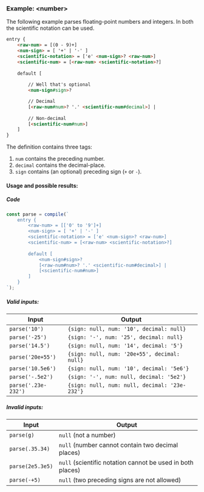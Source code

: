 ### Example: \<number\>
The following example parses floating-point numbers and integers. 
In both the scientific notation can be used.

```html
entry {
    <raw-num> = [(0 - 9)+]
    <num-sign> = [ '+' | '-' ]
    <scientific-notation> = ['e' <num-sign>? <raw-num>]
    <scientific-num> = [<raw-num> <scientific-notation>?]
    
    default [
    
        // Well that's optional
        <num-sign#sign>?

        // Decimal
        [<raw-num#num>? '.' <scientific-num#decimal>] |
    
        // Non-decimal
        [<scientific-num#num>]
    ]
}
```

The definition contains three tags:
1. `num` contains the preceding number. 
2. `decimal` contains the decimal-place.
3. `sign` contains (an optional) preceding sign (`+` or `-`).

#### Usage and possible results:

##### Code
```js
const parse = compile(`
    entry {
        <raw-num> = [['0' to '9']+]
        <num-sign> = [ '+' | '-' ]
        <scientific-notation> = ['e' <num-sign>? <raw-num>]
        <scientific-num> = [<raw-num> <scientific-notation>?]
        
        default [
            <num-sign#sign>?
            [<raw-num#num>? '.' <scientific-num#decimal>] |
            [<scientific-num#num>]
        ]
    }
`);
```

##### Valid inputs:
| Input | Output |
| ----- | ------ |
| `parse('10')` | `{sign: null, num: '10', decimal: null}` |
| `parse('-25')` | `{sign: '-', num: '25', decimal: null}` |
| `parse('14.5')` | `{sign: null, num: '14', decimal: '5'}` |
| `parse('20e+55')` | `{sign: null, num: '20e+55', decimal: null}` |
| `parse('10.5e6')` | `{sign: null, num: '10', decimal: '5e6'}` |
| `parse('-.5e2')` | `{sign: '-', num: null, decimal: '5e2'}` |
| `parse('.23e-232')` | `{sign: null, num: null, decimal: '23e-232'}` |

##### Invalid inputs:
| Input | Output |
| ----- | ------ |
| `parse(g)` | `null` (not a number) |
| `parse(.35.34)` | `null` (number cannot contain two decimal places) |
| `parse(2e5.3e5)` | `null` (scientific notation cannot be used in both places) |
| `parse(-+5)` | `null` (two preceding signs are not allowed) |
